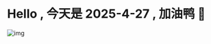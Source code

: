 
# Hello , 今天是 2025-4-27 , 加油鸭 🤭

![img](https://v1.jinrishici.com/all.svg?font-size=18&spacing=4)

